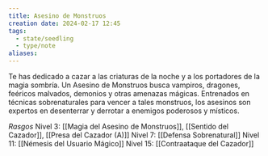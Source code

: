 ```yaml
---
title: Asesino de Monstruos
creation date: 2024-02-17 12:45
tags:
  - state/seedling
  - type/note
aliases:
---
```

Te has dedicado a cazar a las criaturas de la noche y a los portadores de la magia sombría. Un
Asesino de Monstruos busca vampiros, dragones, feéricos malvados, demonios y otras amenazas
mágicas. Entrenados en técnicas sobrenaturales para vencer a tales monstruos, los asesinos son
expertos en desenterrar y derrotar a enemigos poderosos y místicos.


*Rasgos*
Nivel 3: [[Magia del Asesino de Monstruos]], [[Sentido del Cazador]], [[Presa del Cazador (A)]]
Nivel 7: [[Defensa Sobrenatural]]
Nivel 11: [[Némesis del Usuario Mágico]]
Nivel 15: [[Contraataque del Cazador]]